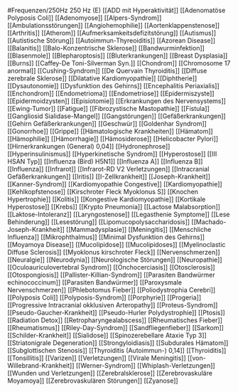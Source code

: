 #Frequenzen/250Hz
250 Hz (E)
[[ADD mit Hyperaktivität]]
[[Adenomatöse Polyposis Coli]]
[[Adenomyose]]
[[Alpers-Syndrom]]
[[Ambulationsstörungen]]
[[Angiohemophilie]]
[[Aortenklappenstenose]]
[[Arthritis]]
[[Atherom]]
[[Aufmerksamkeitsdefizitstörung]]
[[Autismus]]
[[Autistische Störung]]
[[Autoimmun-Thyreoiditis]]
[[Azorean Disease]]
[[Balanitis]]
[[Balo-Konzentrische Sklerose]]
[[Bandwurminfektion]]
[[Blasenmole]]
[[Blepharoptosis]]
[[Bluterkrankungen]]
[[Breast Dysplasia]]
[[Burns]]
[[Caffey-De Toni-Silverman Syn.]]
[[Chondrom]]
[[Chromosome 17 anormal]]
[[Cushing-Syndrom]]
[[De Quervain Thyroiditis]]
[[Diffuse zerebrale Sklerose]]
[[Dilatative Kardiomyopathie]]
[[Diphtherie]]
[[Dysautonomie]]
[[Dysfunktion des Gehirns]]
[[Encephalitis Periaxialis]]
[[Enchondrom]]
[[Endometrioma]]
[[Endometriose]]
[[Epidermiszyste]]
[[Epidermoidzysten]]
[[Episiotomie]]
[[Erkrankungen des Nervensystems]]
[[Ewing-Tumor]]
[[Fatigue]]
[[Fibrozystische Mastopathie]]
[[Fistula]]
[[Gangliosid Sialidase-Mangel]]
[[Gangstörungen]]
[[Gefäßerkrankungen]]
[[Gehirn Gefäßerkrankungen]]
[[Geschwür]]
[[Goldenhar Syndrom]]
[[Gonorrhoe]]
[[Grippe]]
[[Hämatologische Krankheiten]]
[[Hämatom]]
[[Hämophilie]]
[[Hämorrhagie]]
[[Hämosiderose]]
[[Helicobacter Pylori]]
[[Hirnerkrankungen (General) 0,04]]
[[Hydronephrose]]
[[Hyperinsulinismus]]
[[Hyperkinetische Syndrom]]
[[Hyperostose]]
[[III HSAN Typ]]
[[Influenza (Bird) H5N1]]
[[Influenza A]]
[[Influenza B]]
[[Influenza]]
[[Infrarot]]
[[Infrarot-RD V2 Verletzungen]]
[[Intracranial Gefäßerkrankungen]]
[[Iritis]]
[[I-Zellkrankheit]]
[[Joseph-Krankheit]]
[[Kanner-Syndrom]]
[[Kardiomyopathie Congestive]]
[[Kardiomyopathie]]
[[Kehlkopfstenose]]
[[Kirschroter Fleck Myoklonus S]]
[[Knochen Hypertrophie]]
[[Kolitis]]
[[Kongestive Kardiomyopathie]]
[[Kortikale Hyperostose]]
[[Krebs]]
[[Krypto Pneumonia]]
[[Lactose Malabsorption]]
[[Laktose-Intoleranz]]
[[Laryngostenose]]
[[Legasthenie Symptome]]
[[Lese Behinderung]]
[[Lesestörung]]
[[Lipomucopolysaccharidosis]]
[[Machado-Joseph-Krankheit]]
[[Mammadysplasie]]
[[Meningitis]]
[[Menschliche Influenza]]
[[Mikrophthalmus]]
[[Minimal Dysfunktion des Gehirns]]
[[Moyamoya Disease]]
[[Mucolipidose]]
[[Mucolipidoses]]
[[Myelinoclastic Diffuse Sclerosis]]
[[Myoklonus kirschroter Fleck]]
[[Nervenschmerzen]]
[[Neuralgie]]
[[Neurodynia]]
[[Neurologische Störungen]]
[[Neuropathie]]
[[Oculoauriculovertebral Syndrom]]
[[Onchocerciasis]]
[[Otosclerosis]]
[[Otospongiosis]]
[[Pallister-Killian-Syndrom]]
[[Parasiten Bandwürmer echinococcinum]]
[[Parasiten Bandwürmer]]
[[Paroxysmale Nervenschmerzen]]
[[Phlebotomus Fieber]]
[[Poliodystrophia Cerebri]]
[[Polyposis Coli]]
[[Polyposis-Syndrom]]
[[Porphyrie]]
[[Progeria]]
[[Progressive Intracranial okklusiven Arteropathy]]
[[Proteus-Syndrom]]
[[Pseudo-Gaucher-Krankheit]]
[[Pseudo-Hurler Polydystrophie]]
[[Ptosis]]
[[Radiation Detox]]
[[Retropharyngealabscess]]
[[Rheumatisches Fieber]]
[[Rheumatismus]]
[[Riley-Day-Syndrom]]
[[Sandfliegenfieber]]
[[Sarkom]]
[[Schilder-Krankheit]]
[[Sialidose]]
[[Spinozerebellare Ataxie Typ 3]]
[[Striatonigrale Degeneration]]
[[Strongyloidiasis]]
[[Subdurales Hämatom]]
[[Subglottischen Stenosis]]
[[Thyroiditis (Autoimmun-) 0,14]]
[[Thyroiditis]]
[[Tonsillitis]]
[[Varizen]]
[[Verletzungen]]
[[Virale Meningitis]]
[[von-Willebrand-Krankheit]]
[[Werner-Syndrom]]
[[Whiplash-Verletzungen]]
[[Wunden und Verletzungen]]
[[Zerebralsklerose]]
[[Zerebrovaskuläre Moyamoya]]
[[Zerebrovaskulären Störungen]]
[[Zyanose]]